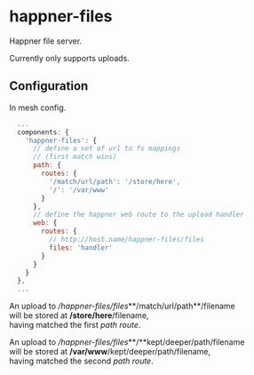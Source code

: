 # happner-files

Happner file server.

Currently only supports uploads.

## Configuration

In mesh config.

```javascript
  ...
  components: {
    'happner-files': {
      // define a set of url to fs mappings
      // (first match wins)
      path: {
        routes: {
          '/match/url/path': '/store/here',
          '/': '/var/www'
        }
      },
      // define the happner web route to the upload handler
      web: {
        routes: {
          // http://host.name/happner-files/files
          files: 'handler'
        }
      }
    }
  },
  ...
```

An upload to */happner-files/files***/match/url/path**/filename<br/>
will be stored at **/store/here**/filename,<br/>
having matched the first *path route*.

An upload to */happner-files/files***/**kept/deeper/path/filename<br/>
will be stored at **/var/www**/kept/deeper/path/filename,<br/>
having matched the second *path route*.
